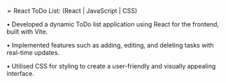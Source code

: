 
➢ React ToDo List: (React | JavaScript | CSS) 

• Developed a dynamic ToDo list application using React for the frontend, built with Vite.

• Implemented features such as adding, editing, and deleting tasks with real-time updates.

• Utilised CSS for styling to create a user-friendly and visually appealing interface.
